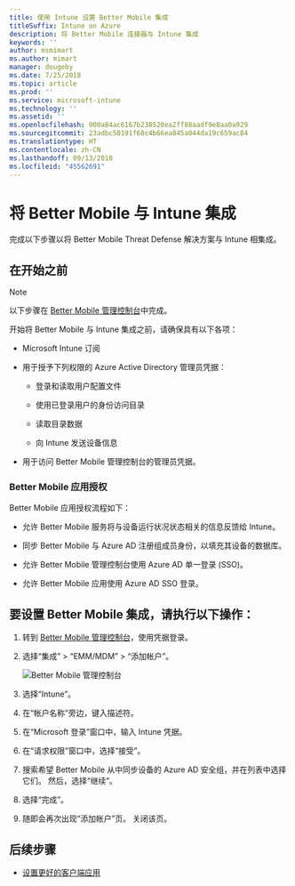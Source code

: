 ```yaml
---
title: 使用 Intune 设置 Better Mobile 集成
titleSuffix: Intune on Azure
description: 将 Better Mobile 连接器与 Intune 集成
keywords: ''
author: msmimart
ms.author: mimart
manager: dougeby
ms.date: 7/25/2018
ms.topic: article
ms.prod: ''
ms.service: microsoft-intune
ms.technology: ''
ms.assetid: ''
ms.openlocfilehash: 000a84ac6167b238520ea2ff88aadf9e8aa0a929
ms.sourcegitcommit: 23adbc50191f68c4b66ea845a044da19c659ac84
ms.translationtype: HT
ms.contentlocale: zh-CN
ms.lasthandoff: 09/13/2018
ms.locfileid: "45562691"
---
```

# <a name="integrate-better-mobile-with-intune"></a>将 Better Mobile 与 Intune 集成

完成以下步骤以将 Better Mobile Threat Defense 解决方案与 Intune 相集成。

## <a name="before-you-begin"></a>在开始之前

> [!NOTE]
> 以下步骤在 [Better Mobile 管理控制台](https://aad.bmobi.net)中完成。

开始将 Better Mobile 与 Intune 集成之前，请确保具有以下各项：

-   Microsoft Intune 订阅

-   用于授予下列权限的 Azure Active Directory 管理员凭据：

    -   登录和读取用户配置文件

    -   使用已登录用户的身份访问目录

    -   读取目录数据

    -   向 Intune 发送设备信息

-   用于访问 Better Mobile 管理控制台的管理员凭据。

### <a name="better-mobile-app-authorization"></a>Better Mobile 应用授权

Better Mobile 应用授权流程如下：

-   允许 Better Mobile 服务将与设备运行状况状态相关的信息反馈给 Intune。

-   同步 Better Mobile 与 Azure AD 注册组成员身份，以填充其设备的数据库。

-   允许 Better Mobile 管理控制台使用 Azure AD 单一登录 (SSO)。

-   允许 Better Mobile 应用使用 Azure AD SSO 登录。

## <a name="to-set-up-better-mobile-integration"></a>要设置 Better Mobile 集成，请执行以下操作：

1. 转到 [Better Mobile 管理控制台](https://aad.bmobi.net)，使用凭据登录。
2. 选择“集成” > “EMM/MDM” > “添加帐户”。

     ![Better Mobile 管理控制台](media/better_mobile_console.png)
 
3. 选择“Intune”。
4. 在“帐户名称”旁边，键入描述符。 
5. 在“Microsoft 登录”窗口中，输入 Intune 凭据。
6. 在“请求权限”窗口中，选择“接受”。
7. 搜索希望 Better Mobile 从中同步设备的 Azure AD 安全组，并在列表中选择它们。 然后，选择“继续”。
8. 选择“完成”。
9. 随即会再次出现“添加帐户”页。 关闭该页。 

## <a name="next-steps"></a>后续步骤

-   [设置更好的客户端应用](mtd-apps-ios-app-configuration-policy-add-assign.md)